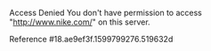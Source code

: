 Access Denied You don't have permission to access "http://www.nike.com/" on this server.

Reference #18.ae9ef3f.1599799276.519632d